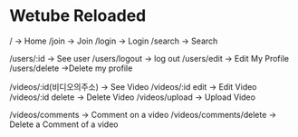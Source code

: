 # Wetube Reloaded


<!-- global router -->
/ -> Home
/join -> Join
/login -> Login
/search -> Search

<!-- users router -->
/users/:id -> See user
/users/logout -> log out
/users/edit -> Edit My Profile
/users/delete ->Delete my profile

<!-- videos router -->
/videos/:id(비디오의주소) -> See Video
/videos/:id edit -> Edit Video
/videos/:id delete -> Delete Video
/videos/upload -> Upload Video


/videos/comments -> Comment on a video
/videos/comments/delete -> Delete a Comment of a video
